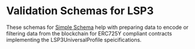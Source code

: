 # Validation Schemas for LSP3

These schemas for [Simple Schema](https://npmjs.com/spimpl-schema) help with preparing data to encode or filtering data from the blockchain for ERC725Y compliant contracts implementing the LSP3UniversalProfile speicifications.
